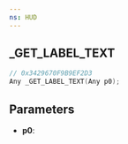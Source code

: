 ```yaml
---
ns: HUD
---
```

## _GET_LABEL_TEXT

```c
// 0x3429670F9B9EF2D3
Any _GET_LABEL_TEXT(Any p0);
```

## Parameters
* **p0**:
